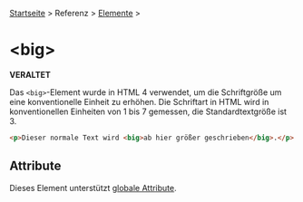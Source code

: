 [Startseite](../../../../) > Referenz > [Elemente](../Elemente_Alphabetisch.md) >

# \<big>

**VERALTET**

Das `<big>`-Element wurde in HTML 4 verwendet, um die Schriftgröße um eine konventionelle Einheit zu erhöhen. Die Schriftart in HTML wird in konventionellen Einheiten von 1 bis 7 gemessen, die Standardtextgröße ist 3.

```html
<p>Dieser normale Text wird <big>ab hier größer geschrieben</big>.</p>
```

## Attribute

Dieses Element unterstützt [globale Attribute](../Elemente_Alphabetisch.md).
